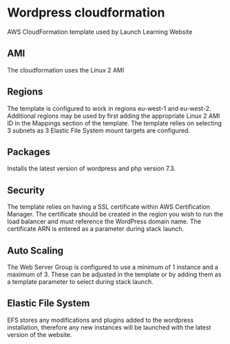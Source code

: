 # Wordpress cloudformation
AWS CloudFormation template used by Launch Learning Website

## AMI
The cloudformation uses the Linux 2 AMI

## Regions
The template is configured to work in regions eu-west-1 and eu-west-2.
Additional regions may be used by first adding the appropriate Linux 2 AMI ID in the Mappings section of the template.
The template relies on selecting 3 subnets as 3 Elastic File System mount targets are configured.

## Packages
Installs the latest version of wordpress and php version 7.3.

## Security
The template relies on having a SSL certificate within AWS Certification Manager. The certificate should be created in the region you wish to run the load balancer and must reference the WordPress domain name.
The certificate ARN is entered as a parameter during stack launch.

## Auto Scaling
The Web Server Group is configured to use a minimum of 1 instance and a maximum of 3. These can be adjusted in the template or by adding them as a template parameter to select during stack launch.

## Elastic File System
EFS stores any modifications and plugins added to the wordpress installation, therefore any new instances will be launched with the latest version of the website.
